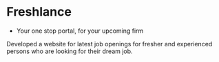 # Freshlance
- Your one stop portal, for your upcoming firm

Developed a website for latest job openings for fresher and experienced persons who are looking for their dream job.
